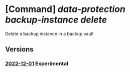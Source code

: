 # [Command] _data-protection backup-instance delete_

Delete a backup instance in a backup vault

## Versions

### [2022-12-01](/Resources/mgmt-plane/L3N1YnNjcmlwdGlvbnMve30vcmVzb3VyY2Vncm91cHMve30vcHJvdmlkZXJzL21pY3Jvc29mdC5kYXRhcHJvdGVjdGlvbi9iYWNrdXB2YXVsdHMve30vYmFja3VwaW5zdGFuY2VzL3t9/2022-12-01.xml) **Experimental**

<!-- mgmt-plane /subscriptions/{}/resourcegroups/{}/providers/microsoft.dataprotection/backupvaults/{}/backupinstances/{} 2022-12-01 -->

